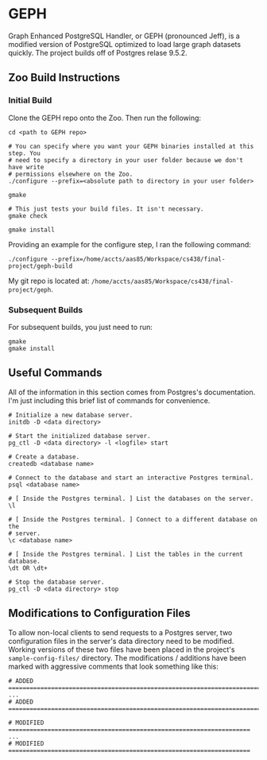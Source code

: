 # GEPH

Graph Enhanced PostgreSQL Handler, or GEPH (pronounced Jeff), is a modified version of PostgreSQL optimized to load large graph datasets quickly. The project builds off of Postgres relase 9.5.2.

## Zoo Build Instructions

### Initial Build

Clone the GEPH repo onto the Zoo. Then run the following:
```
cd <path to GEPH repo>

# You can specify where you want your GEPH binaries installed at this step. You
# need to specify a directory in your user folder because we don't have write
# permissions elsewhere on the Zoo.
./configure --prefix=<absolute path to directory in your user folder>

gmake

# This just tests your build files. It isn't necessary.
gmake check

gmake install
```

Providing an example for the configure step, I ran the following command:
```
./configure --prefix=/home/accts/aas85/Workspace/cs438/final-project/geph-build
```
My git repo is located at: ```/home/accts/aas85/Workspace/cs438/final-project/geph```.

### Subsequent Builds

For subsequent builds, you just need to run:
```
gmake
gmake install
```

## Useful Commands

All of the information in this section comes from Postgres's documentation.
I'm just including this brief list of commands for convenience.

```
# Initialize a new database server.
initdb -D <data directory>

# Start the initialized database server.
pg_ctl -D <data directory> -l <logfile> start

# Create a database.
createdb <database name>

# Connect to the database and start an interactive Postgres terminal.
psql <database name>

# [ Inside the Postgres terminal. ] List the databases on the server.
\l

# [ Inside the Postgres terminal. ] Connect to a different database on the
# server.
\c <database name>

# [ Inside the Postgres terminal. ] List the tables in the current database.
\dt OR \dt+

# Stop the database server.
pg_ctl -D <data directory> stop
```

## Modifications to Configuration Files

To allow non-local clients to send requests to a Postgres server, two configuration files in the server's data directory need to be modified.
Working versions of these two files have been placed in the project's `sample-config-files/` directory.
The modifications / additions have been marked with aggressive comments that look something like this:
```
# ADDED =======================================================================
...
# ADDED =======================================================================

# MODIFIED ====================================================================
...
# MODIFIED ====================================================================
```
